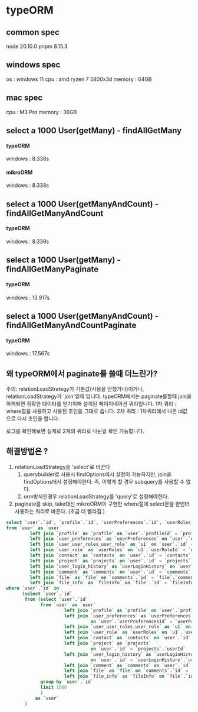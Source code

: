# typeORM

## common spec
node 20.10.0
pnpm 8.15.3

## windows spec
os : windows 11
cpu : amd ryzen 7 5800x3d
memory : 64GB

## mac spec
cpu : M3 Pro
memory : 36GB

## select a 1000 User(getMany) - findAllGetMany

#### typeORM
windows : 8.338s

#### mikroORM
windows : 8.338s

## select a 1000 User(getManyAndCount) - findAllGetManyAndCount

#### typeORM
windows : 8.339s

## select a 1000 User(getMany) - findAllGetManyPaginate

#### typeORM
windows : 13.917s

## select a 1000 User(getManyAndCount) - findAllGetManyAndCountPaginate

#### typeORM
windows : 17.567s

## 왜 typeORM에서 paginate를 쓸때 더느린가? 

주의: relationLoadStrategy가 기본값(사용을 안했거나)이거나, relationLoadStrategy가 'join'일때 입니다.
typeORM에서는 paginate를할때 join을 하게되면 정확한 데이터를 얻기위해 설계된 페이지네이션 쿼리입니다.
1차 쿼리 : where절을 사용하고 사용된 조인을 그대로 씁니다.
2차 쿼리 : 1차쿼리에서 나온 id값으로 다시 조인을 합니다.

로그를 확인해보면 실제로 2개의 쿼리로 나뉜걸 확인 가능합니다.

## 해결방법은 ?

1. relationLoadStrategy을 'select'로 바꾼다
   1. querybuilder로 사용시 findOptions에서 설정이 가능하지만, join을 findOptions에서 설정해야한다. 즉, 이렇게 할 경우 subquery를 사용할 수 없다.
   2. orm방식인경우 relationLoadStrategy를 'query'로 설정해야한다.
2. paginate를 skip, take대신 mikroORM이 구현한 where절에 select문을 한번더 사용하는 쿼리로 바꾼다. (조금 더 빨라짐.)
```sql
select `user`.`id`, `profile`.`id`, `userPreferences`.`id`, `userRoles`.`id`, `contacts`.`id`, `projects`.`id`, `userLoginHistory`.`id`, `comments`.`id`, `file`.`id`, `fileInfo`.`id`
from `user` as `user`
         left join `profile` as `profile` on `user`.`profileId` = `profile`.`id`
         left join `user_preferences` as `userPreferences` on `user`.`userPreferencesId` = `userPreferences`.`id`
         left join `user_user_roles_user_role` as `u1` on `user`.`id` = `u1`.`userId`
         left join `user_role` as `userRoles` on `u1`.`userRoleId` = `userRoles`.`id`
         left join `contact` as `contacts` on `user`.`id` = `contacts`.`userId`
         left join `project` as `projects` on `user`.`id` = `projects`.`userId`
         left join `user_login_history` as `userLoginHistory` on `user`.`id` = `userLoginHistory`.`userId`
         left join `comment` as `comments` on `user`.`id` = `comments`.`userId`
         left join `file` as `file` on `comments`.`id` = `file`.`commentsId`
         left join `file_info` as `fileInfo` on `file`.`id` = `fileInfo`.`fileId`
where `user`.`id` in
      (select `user`.`id`
       from (select `user`.`id`
             from `user` as `user`
                      left join `profile` as `profile` on `user`.`profileId` = `profile`.`id`
                      left join `user_preferences` as `userPreferences`
                                on `user`.`userPreferencesId` = `userPreferences`.`id`
                      left join `user_user_roles_user_role` as `u1` on `user`.`id` = `u1`.`userId`
                      left join `user_role` as `userRoles` on `u1`.`userRoleId` = `userRoles`.`id`
                      left join `contact` as `contacts` on `user`.`id` = `contacts`.`userId`
                      left join `project` as `projects`
                                on `user`.`id` = `projects`.`userId`
                      left join `user_login_history` as `userLoginHistory`
                                on `user`.`id` = `userLoginHistory`.`userId`
                      left join `comment` as `comments` on `user`.`id` = `comments`.`userId`
                      left join `file` as `file` on `comments`.`id` = `file`.`commentsId`
                      left join `file_info` as `fileInfo` on `file`.`id` = `fileInfo`.`fileId`
             group by `user`.`id`
             limit 1000
             )
           as `user`
       )
```
